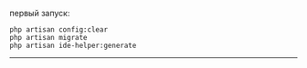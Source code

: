 первый запуск:
```
php artisan config:clear
php artisan migrate
php artisan ide-helper:generate
```

---

